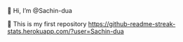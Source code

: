 👋 Hi, I’m @Sachin-dua

👀 This is my first repository https://github-readme-streak-stats.herokuapp.com/?user=Sachin-dua
